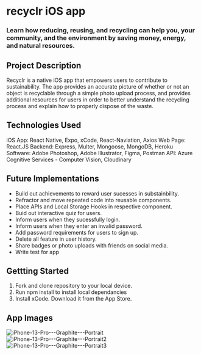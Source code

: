 # recyclr iOS app

### Learn how reducing, reusing, and recycling can help you, your community, and the environment by saving money, energy, and natural resources.

## Project Description

Recyclr is a native iOS app that empowers users to contribute to sustainability. The app provides an accurate picture of whether or not an object is recyclable through a simple photo upload process, and provides additional resources for users in order to better understand the recycling process and explain how to properly dispose of the waste.

## Technologies Used

iOS App: React Native, Expo, xCode, React-Naviation, Axios
Web Page: React.JS
Backend: Express, Multer, Mongoose, MongoDB, Heroku
Software: Adobe Photoshop, Adobe Illustrator, Figma, Postman
API: Azure Cognitive Services - Computer Vision, Cloudinary

## Future Implementations
- Build out achievements to reward user sucesses in substainbility. 
- Refractor and move repeated code into reusable components.
- Place APIs and Local Storage Hooks in respective component.
- Buid out interactive quiz for users.
- Inform users when they sucessfully login.
- Inform users when they enter an invalid password.
- Add password requirements for users to sign up.
- Delete all feature in user history.
- Share badges or photo uploads with friends on social media. 
- Write test for app


## Gettting Started

1. Fork and clone repository to your local device.
2. Run npm install to install local dependancies
3. Install xCode. Download it from the App Store.

## App Images

![iPhone-13-Pro---Graphite---Portrait](https://user-images.githubusercontent.com/20288105/187324932-c6c0a9c6-27ba-4a9f-9922-3efebef6490e.png)
![iPhone-13-Pro---Graphite---Portrait2](https://user-images.githubusercontent.com/20288105/187324935-6f5d7a0a-46ba-44ec-b1e2-d53ef8c496cf.png)
![iPhone-13-Pro---Graphite---Portrait3](https://user-images.githubusercontent.com/20288105/187324936-ffe14c17-f5db-48fa-a6a8-b8c3a6e42df2.png)


